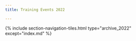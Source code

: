 ```yaml
---
title: Training Events 2022

---
```


{% include section-navigation-tiles.html type="archive_2022" except="index.md" %}